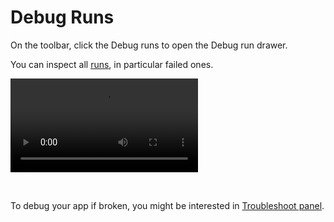 # Debug Runs

On the toolbar, click the Debug runs to open the Debug run drawer.

You can inspect all [runs](../core_concepts/5_monitor_past_and_future_runs/index.mdx), in particular failed ones.

<video
	className="border-2 rounded-xl object-cover w-full h-full dark:border-gray-800"
	controls
    autoPlay
	src="/videos/debug_app.mp4"
/>

<br/>

To debug your app if broken, you might be interested in [Troubleshoot panel](./3_troubleshoot_panel/index.mdx).
